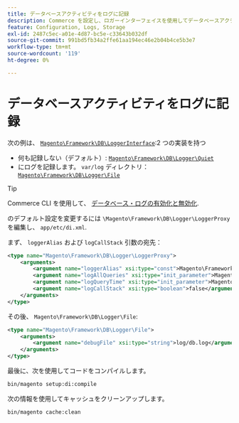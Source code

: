 ```yaml
---
title: データベースアクティビティをログに記録
description: Commerce を設定し、ロガーインターフェイスを使用してデータベースアクティビティを記録します。
feature: Configuration, Logs, Storage
exl-id: 2487c5ec-a01e-4d87-bc5e-c33643b032df
source-git-commit: 991bd5fb34a2ffe61aa194ec46e2b04b4ce5b3e7
workflow-type: tm+mt
source-wordcount: '119'
ht-degree: 0%

---
```


# データベースアクティビティをログに記録

次の例は、 [`Magento\Framework\DB\LoggerInterface`][interface]:2 つの実装を持つ

- 何も記録しない（デフォルト）: [`Magento\Framework\DB\Logger\Quiet`][quiet]
- にログを記録します。 `var/log` ディレクトリ： [`Magento\Framework\DB\Logger\File`][file]

>[!TIP]
>
>Commerce CLI を使用して、 [データベース・ログの有効化と無効化](../cli/enable-logging.md#database-logging).

のデフォルト設定を変更するには `\Magento\Framework\DB\Logger\LoggerProxy`を編集し、 `app/etc/di.xml`.

まず、 `loggerAlias` および `logCallStack` 引数の宛先：

```xml
<type name="Magento\Framework\DB\Logger\LoggerProxy">
    <arguments>
        <argument name="loggerAlias" xsi:type="const">Magento\Framework\DB\Logger\LoggerProxy::LOGGER_ALIAS_FILE</argument>
        <argument name="logAllQueries" xsi:type="init_parameter">Magento\Framework\Config\ConfigOptionsListConstants::CONFIG_PATH_DB_LOGGER_LOG_EVERYTHING</argument>
        <argument name="logQueryTime" xsi:type="init_parameter">Magento\Framework\Config\ConfigOptionsListConstants::CONFIG_PATH_DB_LOGGER_QUERY_TIME_THRESHOLD</argument>
        <argument name="logCallStack" xsi:type="boolean">false</argument>
    </arguments>
</type>
```

その後、 `Magento\Framework\DB\Logger\File`:

```xml
<type name="Magento\Framework\DB\Logger\File">
    <arguments>
        <argument name="debugFile" xsi:type="string">log/db.log</argument>
    </arguments>
</type>
```

最後に、次を使用してコードをコンパイルします。

```bash
bin/magento setup:di:compile
```

次の情報を使用してキャッシュをクリーンアップします。

```bash
bin/magento cache:clean
```

<!-- link definitions -->

[file]: https://github.com/magento/magento2/blob/2.4/lib/internal/Magento/Framework/DB/Logger/File.php
[interface]: https://github.com/magento/magento2/blob/2.4/lib/internal/Magento/Framework/DB/LoggerInterface.php
[quiet]: https://github.com/magento/magento2/blob/2.4/lib/internal/Magento/Framework/DB/Logger/Quiet.php
